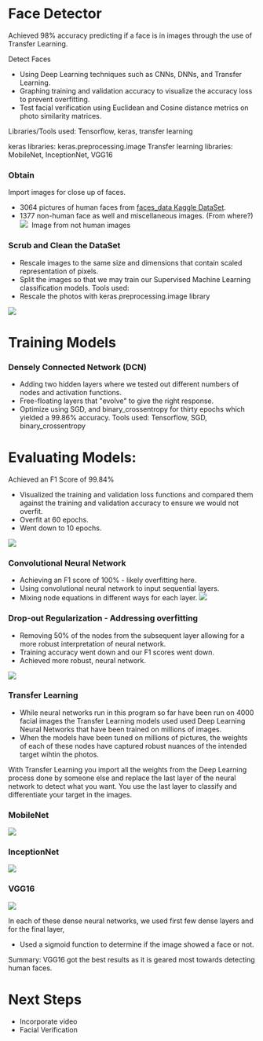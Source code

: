 # Face Detector
Achieved 98% accuracy predicting if a face is in images through the use of Transfer Learning. 

Detect Faces
+ Using Deep Learning techniques such as CNNs, DNNs, and Transfer Learning.
+ Graphing training and validation accuracy to visualize the accuracy loss to prevent overfitting.
+ Test facial verification using Euclidean and Cosine distance metrics on photo similarity matrices.

Libraries/Tools used:
Tensorflow, keras, transfer learning

keras libraries: keras.preprocessing.image
Transfer learning libraries: MobileNet, InceptionNet, VGG16

### Obtain
Import images for close up of faces.
- 3064 pictures of human faces from [faces_data Kaggle DataSet](https://www.kaggle.com/gasgallo/faces-data). 
- 1377 non-human face as well and miscellaneous images. (From where?)
![](https://github.com/Chris-Manna/face_detector/blob/master/normal_face.png)
![]() 
Image from not human images

### Scrub and Clean the DataSet
- Rescale images to the same size and dimensions that contain scaled representation of pixels. 
- Split the images so that we may train our Supervised Machine Learning classification models.
Tools used: 
- Rescale the photos with keras.preprocessing.image library

![](https://github.com/Chris-Manna/face_detector/blob/master/bin_face.png)

# Training Models
### Densely Connected Network (DCN)
- Adding two hidden layers where we tested out different numbers of nodes and activation functions. 
- Free-floating layers that "evolve" to give the right response. 
- Optimize using SGD, and binary_crossentropy for thirty epochs which yielded a 99.86% accuracy. 
Tools used: Tensorflow, SGD, binary_crossentropy

# Evaluating Models: 
Achieved an F1 Score of 99.84%
- Visualized the training and validation loss functions and compared them against the training and validation accuracy to ensure we would not overfit. 
- Overfit at 60 epochs.
- Went down to 10 epochs.

![](https://github.com/Chris-Manna/face_detector/blob/master/Densley%20Connected%20Network%20Visualize%20Training:Validation%20Loss.png)

### Convolutional Neural Network 
- Achieving an F1 score of 100% - likely overfitting here.
- Using convolutional neural network to input sequential layers.
- Mixing node equations in different ways for each layer. 
![](https://github.com/Chris-Manna/face_detector/blob/master/Convolutional%20Neural%20Network:%20Vis%20Train:Val%20Loss.png)

### Drop-out Regularization - Addressing overfitting
- Removing 50% of the nodes from the subsequent layer allowing for a more robust interpretation of neural network. 
- Training accuracy went down and our F1 scores went down.  
- Achieved more robust, neural network.

![](https://github.com/Chris-Manna/face_detector/blob/master/DropOut%20Regularization%20vis.png)

### Transfer Learning
- While neural networks run in this program so far have been run on 4000 facial images the Transfer Learning models used used Deep Learning Neural Networks that have been trained on millions of images. 
- When the models have been tuned on millions of pictures, the weights of each of these nodes have captured robust nuances of the intended target wihtin the photos. 

With Transfer Learning you import all the weights from the Deep Learning process done by someone else and replace the last layer of the neural network to detect what you want. 
You use the last layer to classify and differentiate your target in the images. 

### MobileNet
![](https://github.com/Chris-Manna/face_detector/blob/master/TransferLearning:MobileNetConfusionMatrix.png)

### InceptionNet
![](https://github.com/Chris-Manna/face_detector/blob/master/InceptionNetConfusionMatrix.png)

### VGG16
![](https://github.com/Chris-Manna/face_detector/blob/master/VGG16ConfusionMatrix.png)

In each of these dense neural networks, we used first few dense layers and for the final layer, 
- Used a sigmoid function to determine if the image showed a face or not. 

Summary: 
VGG16 got the best results as it is geared most towards detecting human faces. 

# Next Steps
- Incorporate video
- Facial Verification

